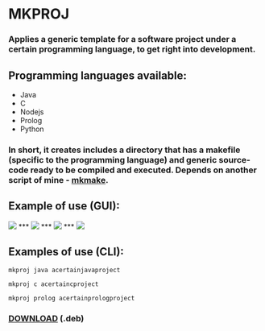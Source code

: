 # MKPROJ

### Applies a generic template for a software project under a certain programming language, to get right into development.

## Programming languages available:

- Java
- C
- Nodejs
- Prolog
- Python

### In short, it creates includes a directory that has a makefile (specific to the programming language) and generic source-code ready to be compiled and executed. Depends on another script of mine - <a href="https://github.com/perezjquim/mkmake">mkmake</a>.

## Example of use (GUI):
<img src="http://imgur.com/AZRXryNl.png"/>
***
<img src="http://imgur.com/YgIoCJUl.png"/>
***
<img src="http://imgur.com/fepSBT0l.png"/>
***
<img src="http://imgur.com/WACRKVAl.png"/>

## Examples of use (CLI):

`mkproj java acertainjavaproject`

`mkproj c acertaincproject`

`mkproj prolog acertainprologproject`

### <a href="https://github.com/perezjquim/mkproj/raw/master/mkproj-install.deb">DOWNLOAD</a> (.deb)



